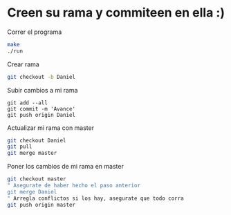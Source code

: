 # Creen su rama y commiteen en ella :)

Correr el programa
```bash
make
./run
```

Crear rama
```bash
git checkout -b Daniel
```

Subir cambios a mi rama
```
git add --all
git commit -m 'Avance'
git push origin Daniel
```

Actualizar mi rama con master
```bash
git checkout Daniel
git pull
git merge master
```

Poner los cambios de mi rama en master
```bash
git checkout master
" Asegurate de haber hecho el paso anterior
git merge Daniel
" Arregla conflictos si los hay, asegurate que todo corra
git push origin master
```

